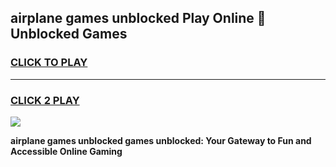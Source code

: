 
## airplane games unblocked Play Online 👋 Unblocked Games
<h3>
<a href="https://premium.freeplayer.one?title=airplane_games_unblocked&ref=19F">CLICK TO PLAY</a></h3>
<hr>

<h3>
<a href="https://premium.freeplayer.one?title=airplane_games_unblocked&ref=19F">CLICK 2 PLAY</a>
  
</h3>

<a href="https://premium.freeplayer.one?title=airplane_games_unblocked&ref=19F"><img src="https://clearcache.store/games.png"></a>


**airplane games unblocked games unblocked: Your Gateway to Fun and Accessible Online Gaming**
